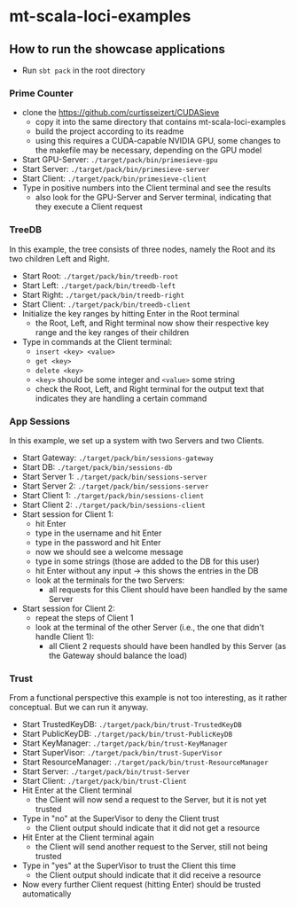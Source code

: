 # mt-scala-loci-examples

## How to run the showcase applications

- Run `sbt pack` in the root directory

### Prime Counter

- clone the https://github.com/curtisseizert/CUDASieve
  - copy it into the same directory that contains mt-scala-loci-examples
  - build the project according to its readme
  - using this requires a CUDA-capable NVIDIA GPU, some changes to the makefile may be necessary, depending on the GPU model
- Start GPU-Server: `./target/pack/bin/primesieve-gpu`
- Start Server: `./target/pack/bin/primesieve-server`
- Start Client: `./target/pack/bin/primesieve-client`
- Type in positive numbers into the Client terminal and see the results
  - also look for the GPU-Server and Server terminal, indicating that they execute a Client request

### TreeDB

In this example, the tree consists of three nodes, namely the Root and its two children Left and Right.

- Start Root: `./target/pack/bin/treedb-root`
- Start Left: `./target/pack/bin/treedb-left`
- Start Right: `./target/pack/bin/treedb-right`
- Start Client: `./target/pack/bin/treedb-client`
- Initialize the key ranges by hitting Enter in the Root terminal
  - the Root, Left, and Right terminal now show their respective key range and the key ranges of their children
- Type in commands at the Client terminal:
  - `insert <key> <value>`
  - `get <key>`
  - `delete <key>`
  - `<key>` should be some integer and `<value>` some string
  - check the Root, Left, and Right terminal for the output text that indicates they are handling a certain command

### App Sessions

In this example, we set up a system with two Servers and two Clients.

- Start Gateway: `./target/pack/bin/sessions-gateway`
- Start DB: `./target/pack/bin/sessions-db`
- Start Server 1: `./target/pack/bin/sessions-server`
- Start Server 2: `./target/pack/bin/sessions-server`
- Start Client 1: `./target/pack/bin/sessions-client`
- Start Client 2: `./target/pack/bin/sessions-client`
- Start session for Client 1:
  - hit Enter
  - type in the username and hit Enter
  - type in the password and hit Enter
  - now we should see a welcome message
  - type in some strings (those are added to the DB for this user)
  - hit Enter without any input -> this shows the entries in the DB
  - look at the terminals for the two Servers:
    - all requests for this Client should have been handled by the same Server
- Start session for Client 2:
  - repeat the steps of Client 1
  - look at the terminal of the other Server (i.e., the one that didn't handle Client 1):
    - all Client 2 requests should have been handled by this Server (as the Gateway should balance the load)
    
### Trust

From a functional perspective this example is not too interesting, as it rather conceptual. But we can run it anyway.

- Start TrustedKeyDB: `./target/pack/bin/trust-TrustedKeyDB`
- Start PublicKeyDB: `./target/pack/bin/trust-PublicKeyDB`
- Start KeyManager: `./target/pack/bin/trust-KeyManager`
- Start SuperVisor: `./target/pack/bin/trust-SuperVisor`
- Start ResourceManager: `./target/pack/bin/trust-ResourceManager`
- Start Server: `./target/pack/bin/trust-Server`
- Start Client: `./target/pack/bin/trust-Client`
- Hit Enter at the Client terminal
  - the Client will now send a request to the Server, but it is not yet trusted
- Type in "no" at the SuperVisor to deny the Client trust
  - the Client output should indicate that it did not get a resource
- Hit Enter at the Client terminal again
  - the Client will send another request to the Server, still not being trusted
- Type in "yes" at the SuperVisor to trust the Client this time
  - the Client output should indicate that it did receive a resource
- Now every further Client request (hitting Enter) should be trusted automatically